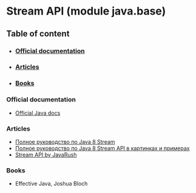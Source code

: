 # Stream API (module java.base)


## Table of content

- ### [Official documentation](#official-documentation)
- ### [Articles](#articles)
- ### [Books](#books)


### Official documentation

- [Official Java docs](https://docs.oracle.com/en/java/javase/17/docs/api/java.base/java/util/stream/package-summary.html)


### Articles

- [Полное руководство по Java 8 Stream](https://javadevblog.com/polnoe-rukovodstvo-po-java-8-stream.html)
- [Полное руководство по Java 8 Stream API в картинках и примерах](https://annimon.com/article/2778)
- [Stream API by JavaRush](https://javarush.com/groups/posts/2203-stream-api)


### Books

- Effective Java, Joshua Bloch
